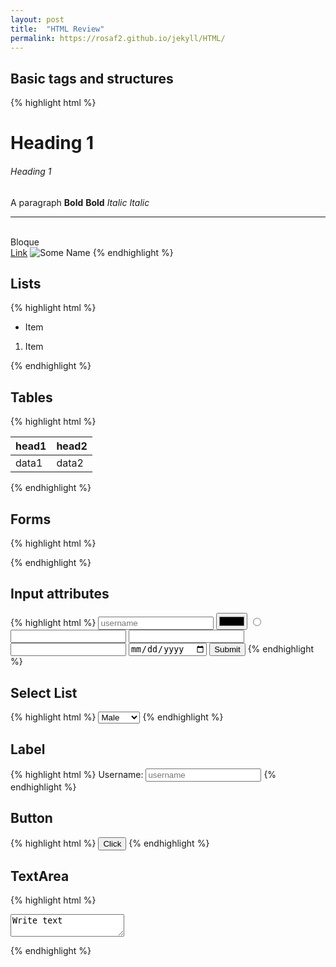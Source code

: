 ```yaml
---
layout: post
title:  "HTML Review"
permalink: https://rosaf2.github.io/jekyll/HTML/
---
```

## Basic tags and structures
{% highlight html %}
<!DOCTYPE html>
<html>
    <head>
    <meta charset="utf-8">
    <title>Title</title>
    </head>
    <body>
        <h1>Heading 1</h1>
        <h6>Heading 1</h6>
        <p>
            A paragraph
            <!--Comment-->
            <strong>Bold</strong>
            <b>Bold</b>
            <em>Italic</em>
            <i>Italic</i>
        </p>
        <hr>
        <br>
        <div>Bloque</div>
        <a href="url" target="_blank">Link</a>
        <img src="image location" alt="Some Name">
    </body>
</html>
{% endhighlight %}

## Lists
{% highlight html %}
<!--unordered-->
<ul>
    <li>Item</li>
</ul>
<!--ordered-->
<ol>
    <li>Item</li>
</ol>
{% endhighlight %}

## Tables
{% highlight html %}
<table>
    <thead>
        <tr><th>head1</th><th>head2</th></tr>
    </thead>
    <tbody>
        <tr><td>data1</td><td>data2</td></tr>
    </tbody>
</table>
{% endhighlight %}

## Forms
{% highlight html %}
<form action="Where you send the data" method="GET/POST">
</form>
{% endhighlight %}

## Input attributes
{% highlight html %}
<input type="text" placeholder="username"></input>
<input type="color"></input>
<input type="radio"></input>
<input type="password"></input>
<input type="email"></input>
<input type="number"></input>
<input type="date"></input>
<input type="submit"></input> <!--funciona igual que <button> -->
{% endhighlight %}

## Select List
{% highlight html %}
<select name="Gender">
    <option value="male">Male</option>
    <option value="female">Female</option>
    <option value="other">Other</option>
</select>
{% endhighlight %}

## Label
{% highlight html %}
<label for="username">Username: </label>
<input id="Username" type="text" placeholder="username">
{% endhighlight %}

## Button
{% highlight html %}
<button>Click</button>
{% endhighlight %}

## TextArea
{% highlight html %}
<textarea name="message">Write text</textarea>
{% endhighlight %}